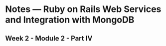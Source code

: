 # Notes &mdash; Ruby on Rails Web Services and Integration with MongoDB

## Week 2 - Module 2 - Part IV

